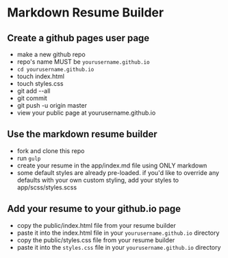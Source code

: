 # Markdown Resume Builder

## Create a github pages user page

- make a new github repo
- repo's name MUST be `yourusername.github.io`
- `cd yourusername.github.io`
- touch index.html
- touch styles.css
- git add --all
- git commit
- git push -u origin master
- view your public page at yourusername.github.io

## Use the markdown resume builder

- fork and clone this repo
- run `gulp`
- create your resume in the app/index.md file using ONLY markdown
- some default styles are already pre-loaded. if you'd like to override any defaults with your own custom styling, add your styles to app/scss/styles.scss

## Add your resume to your github.io page

- copy the public/index.html file from your resume builder
- paste it into the index.html file in your `yourusername.github.io` directory
- copy the public/styles.css file from your resume builder
- paste it into the `styles.css` file in your `yourusername.github.io` directory
